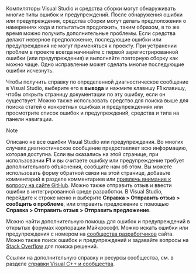Компиляторы Visual Studio и средства сборки могут обнаруживать многие типы ошибок и предупреждений. После обнаружения ошибки или предупреждения, средства сборки могут делать предположения о намерениях кода и попытаться продолжить, таким образом, в то же время можно получить дополнительные проблемы. Если средства делают неверное предположение, последующие ошибки или предупреждения не могут применяться к проекту. При устранении проблем в проекте всегда начинайте с первой зарегистрированной ошибки (или предупреждения) и выполняйте повторную сборку как можно чаще. Одно исправление может сделать многие последующие ошибки исчезнуть.

Чтобы получить справку по определенной диагностическое сообщение в Visual Studio, выберите его в **вывода** и нажмите клавишу **F1** клавишу, чтобы открыть страницу документации по эту ошибку, если он существует. Можно также использовать средство для поиска выше для поиска статей о конкретных ошибках и предупреждениях или просмотрите список ошибок и предупреждений, средства и типа на панели навигации.

> [!NOTE]
> Описано не все ошибки Visual Studio или предупреждения. Во многих случаях диагностическое сообщение предоставляет всю информацию, которая доступна. Если вы оказались на этой странице, при использовании **F1** и вы считаете ошибку или предупреждение требует дополнительного объяснения, сообщите нам об этом. Вы можете использовать форму обратной связи на этой странице, добавьте комментарий в разделе комментариев или [привлечь внимание к вопросу на сайте GitHub](https://github.com/MicrosoftDocs/cpp-docs/issues). Можно также отправить отзыв и ввести ошибки в интегрированной среде разработки. В Visual Studio, перейдите к строке меню и выберите **Справка > Отправить отзыв > сообщить о проблеме**, или отправить предложение с помощью **Справка > Отправить отзыв > Отправить предложение**.

Можно найти дополнительную помощь для ошибок и предупреждений в открытых форумах корпорации Майкрософт. Можно искать ошибки или предупреждения с номером на [сообщества разработчиков](https://developercommunity.visualstudio.com/spaces/8/index.html) сайта. Можно также поиск ошибок и предупреждений и задавайте вопросы на [Stack Overflow](http://stackoverflow.com/) для поиска решений.

Ссылки на дополнительную справку и ресурсы сообщества, см. в разделе [справки Visual C++ и сообщества](../../visual-cpp-help-and-community.md).
